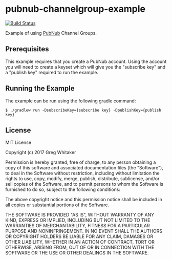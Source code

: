 # pubnub-channelgroup-example
[![Build Status](https://travis-ci.org/gregwhitaker/pubnub-channelgroup-example.svg?branch=master)](https://travis-ci.org/gregwhitaker/pubnub-channelgroup-example)

Example of using [PubNub](http://www.pubnub.com) Channel Groups.

## Prerequisites
This example requires that you create a PubNub account.  Using the account you will need 
to create a keyset which will give you the "subscribe key" and a "publish key" required to run
the example.

## Running the Example
The example can be run using the following gradle command:

```
$ ./gradlew run -DsubscribeKey={subscribe key} -DpublishKey={publish key}
```

## License
MIT License

Copyright (c) 2017 Greg Whitaker

Permission is hereby granted, free of charge, to any person obtaining a copy
of this software and associated documentation files (the "Software"), to deal
in the Software without restriction, including without limitation the rights
to use, copy, modify, merge, publish, distribute, sublicense, and/or sell
copies of the Software, and to permit persons to whom the Software is
furnished to do so, subject to the following conditions:

The above copyright notice and this permission notice shall be included in all
copies or substantial portions of the Software.

THE SOFTWARE IS PROVIDED "AS IS", WITHOUT WARRANTY OF ANY KIND, EXPRESS OR
IMPLIED, INCLUDING BUT NOT LIMITED TO THE WARRANTIES OF MERCHANTABILITY,
FITNESS FOR A PARTICULAR PURPOSE AND NONINFRINGEMENT. IN NO EVENT SHALL THE
AUTHORS OR COPYRIGHT HOLDERS BE LIABLE FOR ANY CLAIM, DAMAGES OR OTHER
LIABILITY, WHETHER IN AN ACTION OF CONTRACT, TORT OR OTHERWISE, ARISING FROM,
OUT OF OR IN CONNECTION WITH THE SOFTWARE OR THE USE OR OTHER DEALINGS IN THE
SOFTWARE.